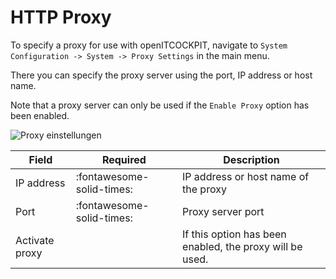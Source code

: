 # HTTP Proxy

To specify a proxy for use with openITCOCKPIT, navigate to `System Configuration -> System -> Proxy Settings` in the main menu.

There you can specify the proxy server using the port, IP address or host name.

Note that a proxy server can only be used if the `Enable Proxy` option has been enabled.

![Proxy einstellungen](/images/proxy-settings.png)

| Field | Required | Description |
|---|---|---|
| IP address | :fontawesome-solid-times: | IP address or host name of the proxy |
| Port | :fontawesome-solid-times: | Proxy server port |
| Activate proxy | | If this option has been enabled, the proxy will be used. |
